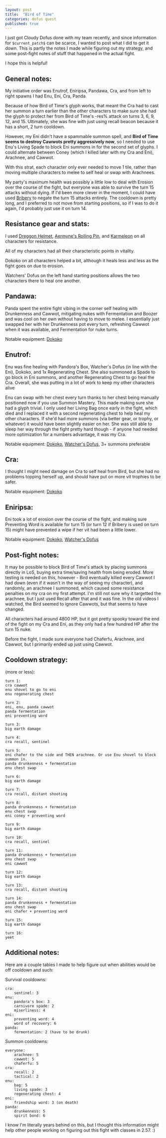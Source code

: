 ```yaml
---
layout: post
title:  "Bird of Time"
categories: dofus quest
published: true
---
```


I just got Cloudy Dofus done with my team recently, and since information for `$current_patch$` can be scarce, I wanted to post what I did to get it down. This is partly the notes I made while figuring out my strategy, and some post-fight notes of stuff that happened in the actual fight.

I hope this is helpful!

## General notes:

My initiative order was Enutrof, Eniripsa, Pandawa, Cra, and from left to right spawns I had Enu, Eni, Cra, Panda

Because of how Bird of Time's glyph works, that meant the Cra had to cast her summon a turn earlier than the other characters to make sure she had the glyph to protect her from Bird of Time's -res% attack on turns 3, 6, 9, 12, and 15. Ultimately, she was fine with just using recall beacon because it has a short, 2 turn cooldown.

However, my Eni didn't have a spammable summon spell, and **Bird of Time seems to destroy Cawwots pretty aggressively now**, so I needed to use Enu's Living Spade to block Eni summons in for the second set of glyphs. I could alternate between Coney (which I killed later with my Cra and Eni), Arachnee, and Cawwot.

With this strat, each character only ever needed to move 1 tile, rather than moving multiple characters to melee to self heal or swap with Arachnees.

My party's maximum health was possibly a little low to deal with Erosion over the course of the fight, but everyone was able to survive the turn 15 attacks without dying. If I'd been more clever in the moment, I could have used [Bribery](https://dofuswiki.fandom.com/wiki/Bribery) to negate the turn 15 attacks entirely. The cooldown is pretty long, and I preferred to not move from starting positions, so if I was to do it again, I'd probably just use it on turn 14.

## Resistance gear and stats:

I used [Dreggon Helmet](https://www.dofus.com/en/mmorpg/encyclopedia/equipment/8287-dreggon-helmet), [Aermyne's Rolling Pin](https://www.dofus.com/en/mmorpg/encyclopedia/weapons/13649-aermyne-rolling-pin), and [Karmeleon](https://www.dofus-touch.com/en/mmorpg/encyclopedia/pets/13182-karmeleon) on all characters for resistance.

All of my characters had all their characteristic points in vitality.

Dokoko on all characters helped a bit, although it heals less and less as the fight goes on due to erosion.

Watchers' Dofus on the left hand starting positions allows the two characters there to heal one another.

## Pandawa:

Panda spent the entire fight vibing in the corner self healing with Drunkenness and Cawwot, mitigating nukes with Fermentation and Boozer and was cool on her own without having to move to melee. I essentially just swapped her with her Drunkenness pot every turn, refreshing Cawwot when it was available, and Fermentation for nuke turns.

Notable equipment: [Dokoko](https://www.dofus.com/en/mmorpg/encyclopedia/equipment/17078-dokoko)

## Enutrof:

Enu was fine healing with Pandora's Box, Watcher's Dofus (in line with the Eni), Dokoko, and 1x Regenerating Chest. She also summoned a Spade to go block in Eni summons, and another Regenerating Chest to go heal the Cra. Overall, she was putting in a lot of work to keep my other characters alive 

Enu can swap with her chest every turn thanks to her chest being manually positioned now if you use Summon Mastery. This made making sure she had a glyph trivial. I only used her Living Bag once early in the fight, which died and I replaced it with a second regenerating chest to help heal my other characters. If she'd had more summons (via better gear, or trophy, or whatever) it would have been slightly easier on her. She was still able to sleep her way through the fight pretty hard though - if anyone had needed more optimization for a numbers advantage, it was my Cra.

Notable equipment: [Dokoko](https://www.dofus.com/en/mmorpg/encyclopedia/equipment/17078-dokoko), [Watcher's Dofus](https://www.dofus.com/en/mmorpg/encyclopedia/equipment/16061-dofus-veilleurs), 3+ summons preferable

## Cra:

I thought I might need damage on Cra to self heal from Bird, but she had no problems topping herself up, and should have put on more vit trophies to be safer.

Notable equipment: [Dokoko](https://www.dofus.com/en/mmorpg/encyclopedia/equipment/17078-dokoko)

## Eniripsa:

Eni took a lot of erosion over the course of the fight, and making sure Preventing Word is available for turn 15 (or turn 12 if Bribery is used on turn 15) might have prevented a wipe if her vit had been a little lower.

Notable equipment: [Dokoko](https://www.dofus.com/en/mmorpg/encyclopedia/equipment/17078-dokoko), [Watcher's Dofus](https://www.dofus.com/en/mmorpg/encyclopedia/equipment/16061-dofus-veilleurs)

## Post-fight notes:

It may be possible to block Bird of Time's attack by placing summons directly in LoS, buying extra time/saving health from being eroded. More testing is needed on this, however - Bird eventually killed every Cawwot I had down (even if it wasn't in the way of seeing my character), and randomly, an arachnee I summoned, which caused some resistance penalties on my cra on my first attempt. I'm still not sure why it targetted the arachnee, but I just used Recall after that and it was fine. In the old videos I watched, the Bird seemed to ignore Cawwots, but that seems to have changed.

All characters had around 4800 HP, but it got pretty spooky toward the end of the fight on my Cra and Eni, as they only had a few hundred HP after the turn 15 nuke.

Before the fight, I made sure everyone had Chaferfu, Arachnee, and Cawwot, but I primarily ended up just using Cawwot.

## Cooldown strategy:
(more or less):

	turn 1:
	cra cawwot
	enu shovel to go to eni
	enu regenerating chest

	turn 2:
	eni, enu, panda cawwot
	panda fermentation
	eni preventing word

	turn 3:
	big earth damage

	turn 4:
	cra recall, sentinel

	turn 5:
	eni chafer to the side and THEN arachnee. Or use Enu shovel to block summon in.
	panda drunkenness + fermentation
	enu chest swap

	turn 6:
	big earth damage

	turn 7:
	cra recall, distant shooting

	turn 8:
	panda drunkenness + fermentation
	enu chest swap
	eni coney + preventing word

	turn 9:
	big earth damage

	turn 10:
	cra recall, sentinel

	turn 11:
	panda drunkenness + fermentation
	enu chest swap
	eni cawwot

	turn 12:
	big earth damage

	turn 13:
	cra recall, distant shooting

	turn 14:
	panda drunkenness + fermentation
	enu chest swap
	eni chafer + preventing word

	turn 15:
	big earth damage

	turn 16:
	yeet


## Additional notes:

Here are a couple tables I made to help figure out when abilities would be off cooldown and such:

Survival cooldowns:

	cra:
		sentinel: 3
	enu:
		pandora's box: 3
		carnivore spade: 2
		miserliness: 4
	eni:
		preventing word: 4
		word of recovery: 6
	panda:
		fermentation: 2 (have to be drunk)

Summon cooldowns:

	everyone:
		arachnee: 5
		cawwot: 5
		chaferfu: 5
	cra:
		recall: 2
		tactical: 2
	enu:
		bag: 5
		living spade: 3
		regenerating chest: 4
	eni:
		friendship word: 3 (on death)
	panda:
		drunkenness: 5
		spirit bond: 6

I know I'm literally years behind on this, but I thought this information might help other people working on figuring out this fight with classes in 2.57. :)
